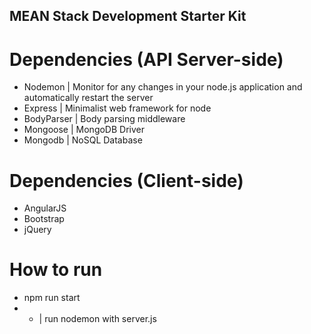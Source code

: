 ## MEAN Stack Development Starter Kit

# Dependencies (API Server-side)
- Nodemon | Monitor for any changes in your node.js application and automatically restart the server
- Express | Minimalist web framework for node
- BodyParser | Body parsing middleware
- Mongoose | MongoDB Driver
- Mongodb | NoSQL Database

# Dependencies (Client-side)
- AngularJS
- Bootstrap
- jQuery

# How to run
- npm run start
- - | run nodemon with server.js
